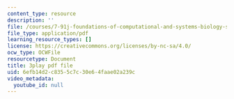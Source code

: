 ```yaml
---
content_type: resource
description: ''
file: /courses/7-91j-foundations-of-computational-and-systems-biology-spring-2014/6efb14d2c8355c7c30e64faae02a239c_14m9MW-qMhg.pdf
file_type: application/pdf
learning_resource_types: []
license: https://creativecommons.org/licenses/by-nc-sa/4.0/
ocw_type: OCWFile
resourcetype: Document
title: 3play pdf file
uid: 6efb14d2-c835-5c7c-30e6-4faae02a239c
video_metadata:
  youtube_id: null
---
```

